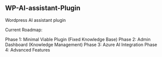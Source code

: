 
<!-- ABOUT THE PROJECT -->
## WP-AI-assistant-Plugin

Wordpress AI assistant plugin

Current Roadmap:

Phase 1: Minimal Viable Plugin (Fixed Knowledge Base)
Phase 2: Admin Dashboard (Knowledge Management)
Phase 3: Azure AI Integration
Phase 4: Advanced Features